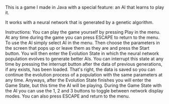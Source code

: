 This is a game I made in Java with a special feature: an AI that learns to play it.

It works with a neural network that is generated by a genetic algorithm.

Instructions:
You can play the game yourself by pressing Play in the menu. At any time during the game you can press ESCAPE to return to the menu.
To use the AI simply select AI in the menu. Then choose the parameters in the screen that pops up or leave them as they are and press the Start button.
You will then enter the Evolution State in which the neural network population evolves to generate better AIs. You can interrupt this state at any time by pressing the interrupt button after the data of previous generations, if any exists, has been loaded. That's right, the data is saved so you can continue the evolution process of a population with the same parameters at any time. Anyways, after the Evolution State finishes you will enter the Game State, but this time the AI will be playing.
During the Game State with the AI you can use the 1, 2 and 3 buttons to toggle between network display modes. You can also press ESCAPE and return to the menu.
